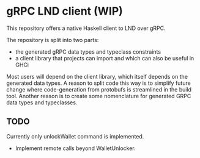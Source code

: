 # gRPC LND client (WIP)

This repository offers a native Haskell client to LND over gRPC.

The repository is split into two parts:
- the generated gRPC data types and typeclass constraints
- a client library that projects can import and which can also be useful in GHCi

Most users will depend on the client library, which itself depends on the
generated data types. A reason to split code this way is to simplify future
change where code-generation from protobufs is streamlined in the build tool.
Another reason is to create some nomenclature for generated GRPC data types and
typeclasses.

## TODO

Currently only unlockWallet command is implemented.

- Implement remote calls beyond WalletUnlocker.
